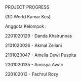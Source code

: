 PROJECT PROGRESS

(3D World Kamar Kos)

Anggota Kelompok :

2201020129 - Danda Khairunnas

2101020026 - Akmal Zeilani

2101020047 - Amelia Dewi Puspita

2201020135 - Annisya Awari

220102013  - Fachrul Rozy
